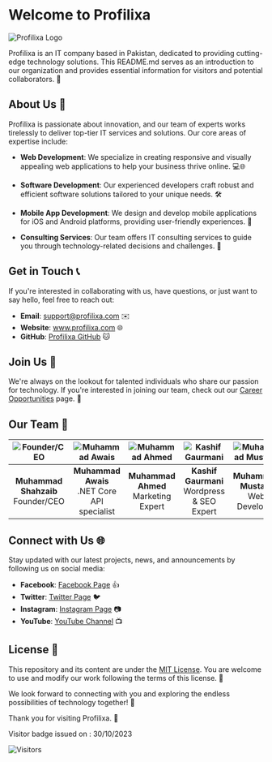 # Welcome to Profilixa

![Profilixa Logo](https://profilixa.com/images/logo/profilixa-logo-small.png)

Profilixa is an IT company based in Pakistan, dedicated to providing cutting-edge technology solutions. This README.md serves as an introduction to our organization and provides essential information for visitors and potential collaborators. 👋

## About Us 💼

Profilixa is passionate about innovation, and our team of experts works tirelessly to deliver top-tier IT services and solutions. Our core areas of expertise include:

- **Web Development**: We specialize in creating responsive and visually appealing web applications to help your business thrive online. 💻🌐

- **Software Development**: Our experienced developers craft robust and efficient software solutions tailored to your unique needs. 🛠️

- **Mobile App Development**: We design and develop mobile applications for iOS and Android platforms, providing user-friendly experiences. 📱

- **Consulting Services**: Our team offers IT consulting services to guide you through technology-related decisions and challenges. 🤝


## Get in Touch 📞

If you're interested in collaborating with us, have questions, or just want to say hello, feel free to reach out:

- **Email**: <a href="mailto:support@profilixa.com" target="_blank">support@profilixa.com</a> ✉️
- **Website**: <a href="https://www.profilixa.com" target="_blank">www.profilixa.com</a> 🌐
- **GitHub**: <a href="https://github.com/profilixa" target="_blank">Profilixa GitHub</a> 🐱

## Join Us 🚀

We're always on the lookout for talented individuals who share our passion for technology. If you're interested in joining our team, check out our [Career Opportunities](link_to_career_opportunities.md) page. 🌟


## Our Team 👥

| ![Founder/CEO](https://profilixa.com/images/team/owner.jpg) | ![Muhammad Awais](https://profilixa.com/images/team/placeholder.jpg) | ![Muhammad Ahmed](https://profilixa.com/images/team/markeeting_expert.jpg) | ![Kashif Gaurmani](https://profilixa.com/images/team/placeholder.jpg) | ![Muhammad Mustafa](https://profilixa.com/images/team/placeholder.jpg) |
|:--:|:--:|:--:|:--:|:--:|
| **Muhammad Shahzaib**<br>Founder/CEO | **Muhammad Awais**<br>.NET Core API specialist | **Muhammad Ahmed**<br>Marketing Expert | **Kashif Gaurmani**<br>Wordpress & SEO Expert | **Muhammad Mustafa**<br>Web Developer |









## Connect with Us 🌐

Stay updated with our latest projects, news, and announcements by following us on social media:


- **Facebook**: <a href="https://www.facebook.com/profilixa" target="_blank">Facebook Page</a> 👍
- **Twitter**: <a href="https://twitter.com/profilixa" target="_blank">Twitter Page</a> 🐦
- **Instagram**: <a href="https://www.instagram.com/profilixa" target="_blank">Instagram Page</a> 📷
- **YouTube**: <a href="https://www.youtube.com/@profilixa" target="_blank">YouTube Channel</a> 📺

## License 📜

This repository and its content are under the [MIT License](link_to_license.md). You are welcome to use and modify our work following the terms of this license. 📄

We look forward to connecting with you and exploring the endless possibilities of technology together! 🚀

Thank you for visiting Profilixa. 🙌

Visitor badge issued on : 30/10/2023

![Visitors](https://api.visitorbadge.io/api/combined?path=https%3A%2F%2Fgithub.com%2Fprofilixa&countColor=%23263759&style=plastic&labelStyle=upper)

